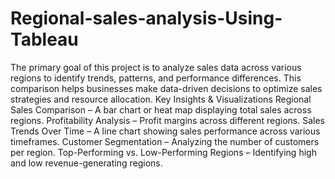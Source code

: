 # Regional-sales-analysis-Using-Tableau
The primary goal of this project is to analyze sales data across various regions to identify trends, patterns, and performance differences. This comparison helps businesses make data-driven decisions to optimize sales strategies and resource allocation.
Key Insights & Visualizations
Regional Sales Comparison – A bar chart or heat map displaying total sales across regions.
Profitability Analysis – Profit margins across different regions.
Sales Trends Over Time – A line chart showing sales performance across various timeframes.
Customer Segmentation – Analyzing the number of customers per region.
Top-Performing vs. Low-Performing Regions – Identifying high and low revenue-generating regions.
